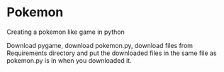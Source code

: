 # Pokemon
Creating a pokemon like game in python

Download pygame, download pokemon.py, download files from Requirements directory and put the downloaded files in the same file as pokemon.py is in when you downloaded it.
